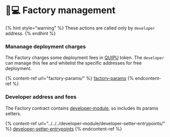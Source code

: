 # 🧑💻 Factory management

{% hint style="warning" %}
These actions are called only by `developer` address.
{% endhint %}

### Mananage deployment charges&#x20;

The Factory charges some deployment fees in [QUIPU](https://better-call.dev/mainnet/KT193D4vozYnhGJQVtw7CoxxqphqUEEwK6Vb/metadata) token. The `developer` can manage this fee and whitelist the specific addresses for free deployment.

{% content-ref url="factory-params/" %}
[factory-params](factory-params/)
{% endcontent-ref %}

### Developer address and fees

The Factory contract contains [developer-module](../../../developer-module/ "mention"), so includes its params setters.

{% content-ref url="../../../developer-module/developer-setter-entrypoints/" %}
[developer-setter-entrypoints](../../../developer-module/developer-setter-entrypoints/)
{% endcontent-ref %}
